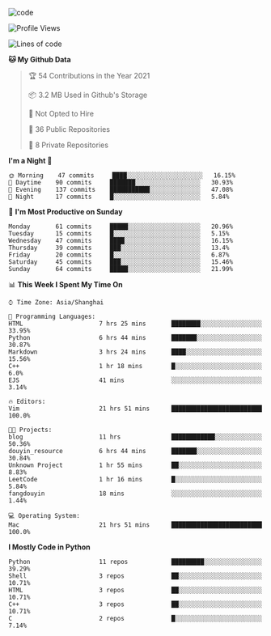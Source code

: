 
<!--
**liuyaanng/liuyaanng** is a ✨ _special_ ✨ repository because its `README.md` (this file) appears on your GitHub profile.

Here are some ideas to get you started:

- 🔭 I’m currently working on ...
- 🌱 I’m currently learning ...
- 👯 I’m looking to collaborate on ...
- 🤔 I’m looking for help with ...
- 💬 Ask me about ...
- 📫 How to reach me: ...
- 😄 Pronouns: ...
- ⚡ Fun fact: ...
-->


![code](https://cdn.jsdelivr.net/gh/liuyaanng/liuyaanng@1.0/code.gif) 

<!--START_SECTION:waka-->
![Profile Views](http://img.shields.io/badge/Profile%20Views-1-blue)

![Lines of code](https://img.shields.io/badge/From%20Hello%20World%20I%27ve%20Written-5.3%20million%20lines%20of%20code-blue)

**🐱 My Github Data** 

> 🏆 54 Contributions in the Year 2021
 > 
> 📦 3.2 MB Used in Github's Storage 
 > 
> 🚫 Not Opted to Hire
 > 
> 📜 36 Public Repositories 
 > 
> 🔑 8 Private Repositories  
 > 
**I'm a Night 🦉** 

```text
🌞 Morning    47 commits     ████░░░░░░░░░░░░░░░░░░░░░   16.15% 
🌆 Daytime    90 commits     ███████░░░░░░░░░░░░░░░░░░   30.93% 
🌃 Evening    137 commits    ███████████░░░░░░░░░░░░░░   47.08% 
🌙 Night      17 commits     █░░░░░░░░░░░░░░░░░░░░░░░░   5.84%

```
📅 **I'm Most Productive on Sunday** 

```text
Monday       61 commits     █████░░░░░░░░░░░░░░░░░░░░   20.96% 
Tuesday      15 commits     █░░░░░░░░░░░░░░░░░░░░░░░░   5.15% 
Wednesday    47 commits     ████░░░░░░░░░░░░░░░░░░░░░   16.15% 
Thursday     39 commits     ███░░░░░░░░░░░░░░░░░░░░░░   13.4% 
Friday       20 commits     █░░░░░░░░░░░░░░░░░░░░░░░░   6.87% 
Saturday     45 commits     ███░░░░░░░░░░░░░░░░░░░░░░   15.46% 
Sunday       64 commits     █████░░░░░░░░░░░░░░░░░░░░   21.99%

```


📊 **This Week I Spent My Time On** 

```text
⌚︎ Time Zone: Asia/Shanghai

💬 Programming Languages: 
HTML                     7 hrs 25 mins       ████████░░░░░░░░░░░░░░░░░   33.95% 
Python                   6 hrs 44 mins       ███████░░░░░░░░░░░░░░░░░░   30.87% 
Markdown                 3 hrs 24 mins       ████░░░░░░░░░░░░░░░░░░░░░   15.56% 
C++                      1 hr 18 mins        █░░░░░░░░░░░░░░░░░░░░░░░░   6.0% 
EJS                      41 mins             ░░░░░░░░░░░░░░░░░░░░░░░░░   3.14%

🔥 Editors: 
Vim                      21 hrs 51 mins      █████████████████████████   100.0%

🐱‍💻 Projects: 
blog                     11 hrs              ████████████░░░░░░░░░░░░░   50.36% 
douyin_resource          6 hrs 44 mins       ███████░░░░░░░░░░░░░░░░░░   30.84% 
Unknown Project          1 hr 55 mins        ██░░░░░░░░░░░░░░░░░░░░░░░   8.83% 
LeetCode                 1 hr 16 mins        █░░░░░░░░░░░░░░░░░░░░░░░░   5.84% 
fangdouyin               18 mins             ░░░░░░░░░░░░░░░░░░░░░░░░░   1.44%

💻 Operating System: 
Mac                      21 hrs 51 mins      █████████████████████████   100.0%

```

**I Mostly Code in Python** 

```text
Python                   11 repos            █████████░░░░░░░░░░░░░░░░   39.29% 
Shell                    3 repos             ██░░░░░░░░░░░░░░░░░░░░░░░   10.71% 
HTML                     3 repos             ██░░░░░░░░░░░░░░░░░░░░░░░   10.71% 
C++                      3 repos             ██░░░░░░░░░░░░░░░░░░░░░░░   10.71% 
C                        2 repos             █░░░░░░░░░░░░░░░░░░░░░░░░   7.14%

```



<!--END_SECTION:waka-->
